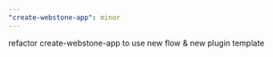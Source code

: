```yaml
---
"create-webstone-app": minor
---
```


refactor create-webstone-app to use new flow & new plugin template
